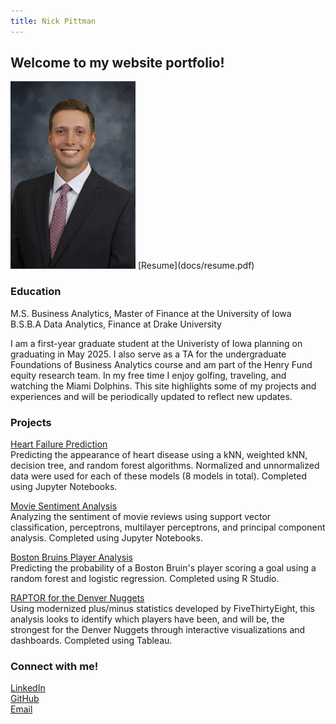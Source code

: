 ```yaml
---
title: Nick Pittman
---
```

## Welcome to my website portfolio!
<img src="docs/0298_nick_pittman_.jpg" width="200" height="300"/>  
[Resume](docs/resume.pdf)

### Education
M.S. Business Analytics, Master of Finance at the University of Iowa  
B.S.B.A Data Analytics, Finance at Drake University

I am a first-year graduate student at the Univeristy of Iowa planning on graduating in May 2025. I also serve as a TA for the undergraduate Foundations of Business Analytics course and am part of the Henry Fund equity research team. In my free time I enjoy golfing, traveling, and watching the Miami Dolphins. This site highlights some of my projects and experiences and will be periodically updated to reflect new updates.

### Projects
[Heart Failure Prediction](https://github.com/nickpittman/Heart_Failure_Prediction)  
Predicting the appearance of heart disease using a kNN, weighted kNN, decision tree, and random forest algorithms. Normalized and unnormalized data were used for each of these models (8 models in total). Completed using Jupyter Notebooks.  

[Movie Sentiment Analysis](https://github.com/nickpittman/Movie_Sentiment_Analysis)  
Analyzing the sentiment of movie reviews using support vector classification, perceptrons, multilayer perceptrons, and principal component analysis. Completed using Jupyter Notebooks.  

[Boston Bruins Player Analysis](https://github.com/ethanmarshallanalytics/STAT-172-Final-Project)  
Predicting the probability of a Boston Bruin's player scoring a goal using a random forest and logistic regression. Completed using R Studio.  

[RAPTOR for the Denver Nuggets](https://public.tableau.com/app/profile/nick.pittman3982/viz/RAPTORFinal/Story1)   
Using modernized plus/minus statistics developed by FiveThirtyEight, this analysis looks to identify which players have been, and will be, the strongest for the Denver Nuggets through interactive visualizations and dashboards. Completed using Tableau.   

### Connect with me!

[LinkedIn](https://www.linkedin.com/in/nick-pittman/)  
[GitHub](https://github.com/nickpittman)  
[Email](mailto:nicholasjohn.pittman@gmail.com)
